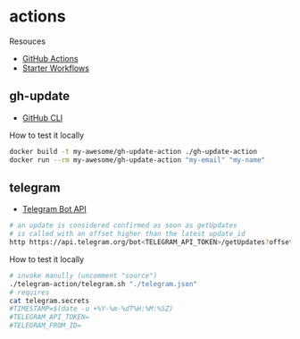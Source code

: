 # actions

Resouces
* [GitHub Actions](https://docs.github.com/en/actions)
* [Starter Workflows](https://github.com/actions/starter-workflows)

## gh-update

* [GitHub CLI](https://cli.github.com/manual)

How to test it locally
```bash
docker build -t my-awesome/gh-update-action ./gh-update-action
docker run --rm my-awesome/gh-update-action "my-email" "my-name"
```

## telegram

* [Telegram Bot API](https://core.telegram.org/bots/api#getupdates)

```bash
# an update is considered confirmed as soon as getUpdates
# is called with an offset higher than the latest update_id
http https://api.telegram.org/bot<TELEGRAM_API_TOKEN>/getUpdates?offset=<TELEGRAM_OFFSET>
```

How to test it locally
```bash
# invoke manully (uncomment "source")
./telegram-action/telegram.sh "./telegram.json"
# requires
cat telegram.secrets 
#TIMESTAMP=$(date -u +%Y-%m-%dT%H:%M:%SZ)
#TELEGRAM_API_TOKEN=
#TELEGRAM_FROM_ID=
```
